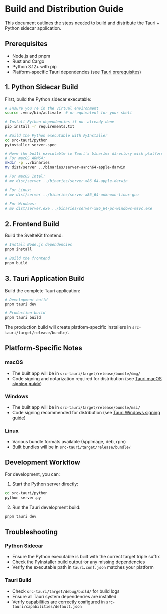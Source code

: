# Build and Distribution Guide

This document outlines the steps needed to build and distribute the Tauri + Python sidecar application.

## Prerequisites

- Node.js and pnpm
- Rust and Cargo
- Python 3.12+ with pip
- Platform-specific Tauri dependencies (see [Tauri prerequisites](https://tauri.app/v2/guides/getting-started/prerequisites))

## 1. Python Sidecar Build

First, build the Python sidecar executable:

```bash
# Ensure you're in the virtual environment
source .venv/bin/activate  # or equivalent for your shell

# Install Python dependencies if not already done
pip install -r requirements.txt

# Build the Python executable with PyInstaller
cd src-tauri/python
pyinstaller server.spec

# Move the built executable to Tauri's binaries directory with platform-specific suffix
# For macOS ARM64:
mkdir -p ../binaries
mv dist/server ../binaries/server-aarch64-apple-darwin

# For macOS Intel:
# mv dist/server ../binaries/server-x86_64-apple-darwin

# For Linux:
# mv dist/server ../binaries/server-x86_64-unknown-linux-gnu

# For Windows:
# mv dist/server.exe ../binaries/server-x86_64-pc-windows-msvc.exe
```

## 2. Frontend Build

Build the SvelteKit frontend:

```bash
# Install Node.js dependencies
pnpm install

# Build the frontend
pnpm build
```

## 3. Tauri Application Build

Build the complete Tauri application:

```bash
# Development build
pnpm tauri dev

# Production build
pnpm tauri build
```

The production build will create platform-specific installers in `src-tauri/target/release/bundle/`.

## Platform-Specific Notes

### macOS
- The built app will be in `src-tauri/target/release/bundle/dmg/`
- Code signing and notarization required for distribution (see [Tauri macOS signing guide](https://tauri.app/v2/guides/distribution/sign-macos))

### Windows
- The built app will be in `src-tauri/target/release/bundle/msi/`
- Code signing recommended for distribution (see [Tauri Windows signing guide](https://tauri.app/v2/guides/distribution/sign-windows))

### Linux
- Various bundle formats available (AppImage, deb, rpm)
- Built bundles will be in `src-tauri/target/release/bundle/`

## Development Workflow

For development, you can:

1. Start the Python server directly:
```bash
cd src-tauri/python
python server.py
```

2. Run the Tauri development build:
```bash
pnpm tauri dev
```

## Troubleshooting

### Python Sidecar
- Ensure the Python executable is built with the correct target triple suffix
- Check the PyInstaller build output for any missing dependencies
- Verify the executable path in `tauri.conf.json` matches your platform

### Tauri Build
- Check `src-tauri/target/debug/build/` for build logs
- Ensure all Tauri system dependencies are installed
- Verify capabilities are correctly configured in `src-tauri/capabilities/default.json` 